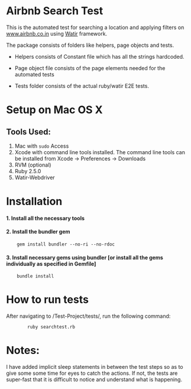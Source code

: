 Airbnb Search Test
===========================

This is the automated test for searching a location and applying filters on www.airbnb.co.in using [Watir](http://watirwebdriver.com/) framework.

The package consists of folders like helpers, page objects and tests.

* Helpers consists of Constant file which has all the strings hardcoded.

* Page object file consists of the page elements needed for the automated tests

* Tests folder consists of the actual ruby/watir E2E tests.

Setup on Mac OS X
=================

Tools Used:
-----------

1. Mac with `sudo` Access
2. Xcode with command line tools installed. The command line tools can be installed from Xcode -> Preferences -> Downloads
3. RVM (optional)
4. Ruby 2.5.0
5. Watir-Webdriver

Installation
============

#### 1. Install all the necessary tools

#### 2. Install the bundler gem

		gem install bundler --no-ri --no-rdoc

#### 3. Install necessary gems using bundler [or install all the gems individually as specified in Gemfile]

		bundle install
    
How to run tests
================
After navigating to /Test-Project/tests/, run the following command:
      
            ruby searchtest.rb
   
Notes:
======
I have added implicit sleep statements in between the test steps so as to give some some time for eyes to catch the actions. If not, the tests are super-fast that it is difficult to notice and understand what is happening.
